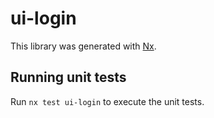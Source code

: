 # ui-login

This library was generated with [Nx](https://nx.dev).

## Running unit tests

Run `nx test ui-login` to execute the unit tests.

